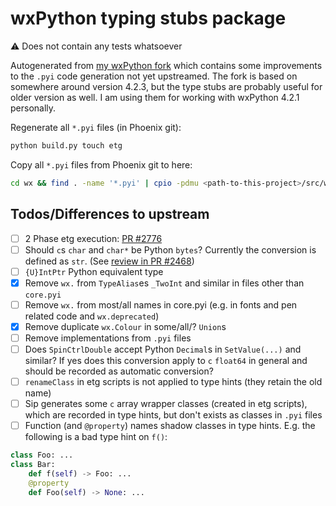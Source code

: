 # wxPython typing stubs package

⚠ Does not contain any tests whatsoever

Autogenerated from [my wxPython fork](https://github.com/Geo5/Phoenix/tree/types-event) which contains some improvements to the `.pyi` code generation not yet upstreamed.
The fork is based on somewhere around version 4.2.3, but the type stubs are probably useful for older version as well. I am using them for working with wxPython 4.2.1 personally.

Regenerate all `*.pyi` files (in Phoenix git):

```bash
python build.py touch etg
```

Copy all `*.pyi` files from Phoenix git to here:

```bash
cd wx && find . -name '*.pyi' | cpio -pdmu <path-to-this-project>/src/wx-stubs/
```

## Todos/Differences to upstream

- [ ] 2 Phase etg execution: [PR #2776](https://github.com/wxWidgets/Phoenix/pull/2776)
- [ ] Should `c`s `char` and `char*` be Python `bytes`? Currently the conversion is defined as `str`. (See [review in PR #2468](https://github.com/wxWidgets/Phoenix/pull/2468))
- [ ] `{U}IntPtr` Python equivalent type
- [x] Remove `wx.` from `TypeAlias`es `_TwoInt` and similar in files other than `core.pyi`
- [ ] Remove `wx.` from most/all names in core.pyi (e.g. in fonts and pen related code and `wx.deprecated`)
- [x] Remove duplicate `wx.Colour` in some/all/? `Union`s
- [ ] Remove implementations from `.pyi` files
- [ ] Does `SpinCtrlDouble` accept Python `Decimal`s in `SetValue(...)` and similar? If yes does this conversion apply to `c` `float64` in general and should be recorded as automatic conversion?
- [ ] `renameClass` in etg scripts is not applied to type hints (they retain the old name)
- [ ] Sip generates some `c` array wrapper classes (created in etg scripts), which are recorded in type hints, but don't exists as classes in `.pyi` files
- [ ] Function (and `@property`) names shadow classes in type hints. E.g. the following is a bad type hint on `f()`:
```python
class Foo: ...
class Bar:
    def f(self) -> Foo: ...
    @property
    def Foo(self) -> None: ...
```
